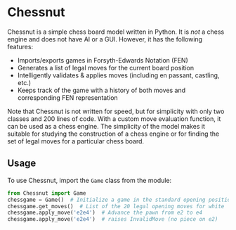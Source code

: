 # Chessnut

Chessnut is a simple chess board model written in Python. It is *not* a chess engine and does not have AI or a GUI. However, it has the following features:
- Imports/exports games in Forsyth-Edwards Notation (FEN)
- Generates a list of legal moves for the current board position
- Intelligently validates & applies moves (including en passant, castling, etc.)
- Keeps track of the game with a history of both moves and corresponding FEN representation

Note that Chessnut is not written for speed, but for simplicity with only two classes and 200 lines of code. With a custom move evaluation function, it can be used as a chess engine. The simplicity of the model makes it suitable for studying the construction of a chess engine or for finding the set of legal moves for a particular chess board.

## Usage

To use Chessnut, import the `Game` class from the module:

```python
from Chessnut import Game
chessgame = Game()  # Initialize a game in the standard opening position
chessgame.get_moves()  # List of the 20 legal opening moves for white
chessgame.apply_move('e2e4')  # Advance the pawn from e2 to e4
chessgame.apply_move('e2e4')  # raises InvalidMove (no piece on e2)
